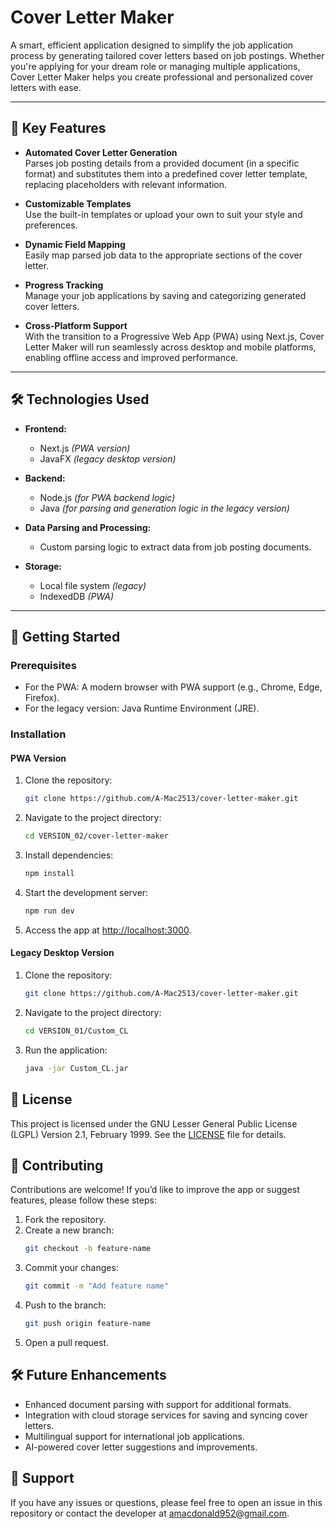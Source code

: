 # Cover Letter Maker

A smart, efficient application designed to simplify the job application process by generating tailored cover letters based on job postings. Whether you're applying for your dream role or managing multiple applications, Cover Letter Maker helps you create professional and personalized cover letters with ease.

---

## 🌟 Key Features

- **Automated Cover Letter Generation**  
  Parses job posting details from a provided document (in a specific format) and substitutes them into a predefined cover letter template, replacing placeholders with relevant information.

- **Customizable Templates**  
  Use the built-in templates or upload your own to suit your style and preferences.

- **Dynamic Field Mapping**  
  Easily map parsed job data to the appropriate sections of the cover letter.

- **Progress Tracking**  
  Manage your job applications by saving and categorizing generated cover letters.

- **Cross-Platform Support**  
  With the transition to a Progressive Web App (PWA) using Next.js, Cover Letter Maker will run seamlessly across desktop and mobile platforms, enabling offline access and improved performance.

---

## 🛠️ Technologies Used

- **Frontend:**  
  - Next.js *(PWA version)*  
  - JavaFX *(legacy desktop version)*  

- **Backend:**  
  - Node.js *(for PWA backend logic)*  
  - Java *(for parsing and generation logic in the legacy version)*  

- **Data Parsing and Processing:**  
  - Custom parsing logic to extract data from job posting documents.  

- **Storage:**  
  - Local file system *(legacy)*  
  - IndexedDB *(PWA)*  

---

## 🚀 Getting Started

### Prerequisites

- For the PWA: A modern browser with PWA support (e.g., Chrome, Edge, Firefox).
- For the legacy version: Java Runtime Environment (JRE).

### Installation

#### PWA Version

1. Clone the repository:
   ```bash
   git clone https://github.com/A-Mac2513/cover-letter-maker.git
   ```

2. Navigate to the project directory:
   ```bash
   cd VERSION_02/cover-letter-maker
   ```

3. Install dependencies:
   ```bash
   npm install
   ```

4. Start the development server:
   ```bash
   npm run dev
   ```

5. Access the app at [http://localhost:3000](http://localhost:3000).


#### Legacy Desktop Version

1. Clone the repository:
   ```bash
   git clone https://github.com/A-Mac2513/cover-letter-maker.git
   ```

2. Navigate to the project directory:
   ```bash
   cd VERSION_01/Custom_CL
   ```

3. Run the application:
   ```bash
   java -jar Custom_CL.jar
   ```


## 📜 License

This project is licensed under the GNU Lesser General Public License (LGPL) Version 2.1, February 1999. See the [LICENSE](LICENSE) file for details.


## 🤝 Contributing

Contributions are welcome! If you’d like to improve the app or suggest features, please follow these steps:

1. Fork the repository.
2. Create a new branch:
   ```bash
   git checkout -b feature-name
   ```
3. Commit your changes:
    ```bash
    git commit -m "Add feature name"
    ```
4. Push to the branch:
    ```bash
    git push origin feature-name
    ```
5. Open a pull request.


## 🛠️ Future Enhancements
- Enhanced document parsing with support for additional formats.
- Integration with cloud storage services for saving and syncing cover letters.
- Multilingual support for international job applications.
- AI-powered cover letter suggestions and improvements.

## 🙋 Support
If you have any issues or questions, please feel free to open an issue in this repository or contact the developer at amacdonald952@gmail.com.